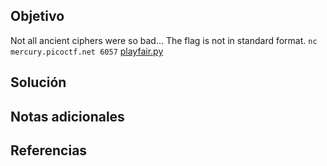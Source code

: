 ## Objetivo
Not all ancient ciphers were so bad... The flag is not in standard format. `nc mercury.picoctf.net 6057` [playfair.py](https://mercury.picoctf.net/static/a48f79c95043804d1f43d5bfbffd324a/playfair.py)

## Solución
## Notas adicionales
## Referencias
